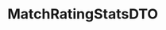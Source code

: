 #  MatchRatingStatsDTO

<api-schema openapi-path="../../../api-specs/swagger-otr-api.json" name="MatchRatingStatsDTO"/>